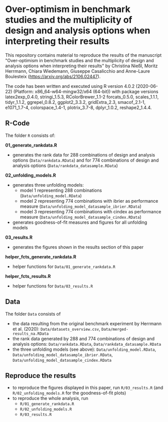 # Over-optimism in benchmark studies and the multiplicity of design and analysis options when interpreting their results

This repository contains material to reproduce the results of the manuscript 
"Over-optimism in benchmark studies and the multiplicity of design and analysis options when interpreting their results"
by Christina Nießl, Moritz Herrmann, Chiara Wiedemann, Giuseppe Casalicchio and Anne-Laure Boulesteix (https://arxiv.org/abs/2106.02447).

The code has been written and executed using R version 4.0.2 (2020-06-22) (Platform: x86_64-w64-mingw32/x64 (64-bit))
with package versions latex2exp_0.4.0, stringi_1.5.3, RColorBrewer_1.1-2 forcats_0.5.0, scales_1.1.1,      
tidyr_1.1.2, ggrepel_0.8.2, ggplot2_3.3.2, gridExtra_2.3, smacof_2.1-1, e1071_1.7-4, colorspace_1.4-1,
plotrix_3.7-8, dplyr_1.0.2, reshape2_1.4.4.


## R-Code 
The folder `R` consists of:

**01_generate_rankdata.R**
-  generates the rank data for 288 combinations of design and analysis options (`Data/rankdata.RData`) and
for 774 combinations of design and analysis options (`Data/rankdata_datasample.RData`)

**02_unfolding_models.R**
- generates three unfolding models: 
  - model 1 representing 288 combinations (`Data/unfolding_model.RData`)
  - model 2 representing 774 combinations with ibrier as performance measure (`Data/unfolding_model_datasample_ibrier.RData`)
  - model 3 representing 774 combinations with cindex as performance measure (`Data/unfolding_model_datasample_cindex.RData`)
- generates goodness-of-fit measures and figures for all unfolding models

**03_results.R**
- generates the figures shown in the results section of this paper

**helper_fcts_generate_rankdata.R**
- helper functions for `Data/01_generate_rankdata.R`

**helper_fcts_results.R**
- helper functions for `Data/03_results.R`

## Data 
The folder `Data` consists of 
- the data resulting from the original benchmark experiment by Herrmann et al. (2020): `Data/datasets_overview.csv`, `Data/merged-results_na.RData`
- the rank data generated by 288 and 774 combinations of design and analysis options: `Data/rankdata.RData`, `Data/rankdata_datasample.RData`
- the three unfolding models (see above): `Data/unfolding_model.RData`, `Data/unfolding_model_datasample_ibrier.RData`,
 `Data/unfolding_model_datasample_cindex.RData`

## Reproduce the results 
- to reproduce the figures displayed in this paper, run `R/03_results.R` (and `R/02_unfolding_models.R` for the goodness-of-fit plots)
- to reproduce the whole analysis, run 
  - `R/01_generate_rankdata.R`
  - `R/02_unfolding_models.R`
  - `R/03_results.R`